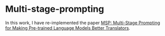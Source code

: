 # Multi-stage-prompting
In this work, I have re-implemented the paper [MSP: Multi-Stage Prompting for Making Pre-trained Language Models Better Translators](https://aclanthology.org/2022.acl-long.424.pdf). 
